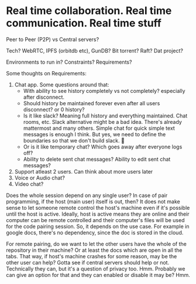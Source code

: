 # Real time collaboration. Real time communication. Real time stuff

Peer to Peer (P2P) vs Central servers?

Tech? WebRTC, IPFS (orbitdb etc), GunDB?
Bit torrent? Raft? Dat project?

Environments to run in? Constraints? Requirements?

Some thoughts on Requirements:
1. Chat app. Some questions around that:
    - With ability to see history completely vs not completely? especially after disconnect.
    - Should history be maintained forever even after all users disconnect? or 0 history?
    - Is it like slack? Meaning full history and everything maintained. Chat rooms, etc.
    Slack alternative might be a bad idea. There's already mattermost and many others.
    Simple chat for quick simple text messages is enough I think. But yes, we need to
    define the boundaries so that we don't build slack. 🤣
    - Or is it like temporary chat? Which goes away after everyone logs off?
    - Ability to delete sent chat messages? Ability to edit sent chat messages?
2. Support atleast 2 users. Can think about more users later
3. Voice or Audio chat?
4. Video chat?

Does the whole session depend on any single user?
In case of pair programming, if the host (main user) itself is out, then?
It does not make sense to let someone remote control the host's machine even if
it's possible until the host is active. Ideally, host is active means they are
online and their computer can be remote controlled and their computer's files
will be used for the code pairing session. So, it depends on the use case.
For example in google docs, there's no dependency, since the doc is stored in
the cloud.

For remote pairing, do we want to let the other users have the whole of the
repository in their machine? Or at least the docs which are open in all the
tabs. That way, if host's machine crashes for some reason, may be the other
user can help? Gotta see if central servers should help or not. Technically they
can, but it's a question of privacy too. Hmm. Probably we can give an option for
that and they can enabled or disable it may be? Hmm.

